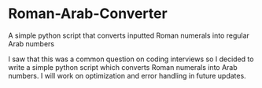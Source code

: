 # Roman-Arab-Converter
A simple python script that converts inputted Roman numerals into regular Arab numbers


I saw that this was a common question on coding interviews so I decided to write a simple python script which converts Roman numerals into Arab numbers. I will work on optimization and error handling in future updates.
